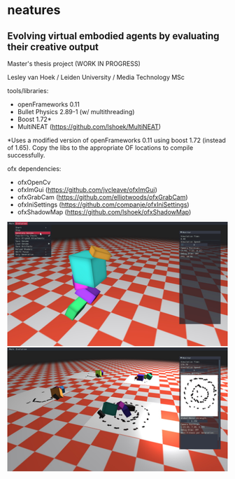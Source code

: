 # neatures
## Evolving virtual embodied agents by evaluating their creative output

Master's thesis project (WORK IN PROGRESS)

Lesley van Hoek / Leiden University / Media Technology MSc



tools/libraries:
- openFrameworks 0.11
- Bullet Physics 2.89-1 (w/ multithreading)
- Boost 1.72*
- MultiNEAT (https://github.com/lshoek/MultiNEAT)

*Uses a modified version of openFrameworks 0.11 using boost 1.72 (instead of 1.65). Copy the libs to the appropriate OF locations to compile successfully.

ofx dependencies:
- ofxOpenCv
- ofxImGui (https://github.com/jvcleave/ofxImGui)
- ofxGrabCam (https://github.com/elliotwoods/ofxGrabCam)
- ofxIniSettings (https://github.com/companje/ofxIniSettings)
- ofxShadowMap (https://github.com/lshoek/ofxShadowMap)

![Preview](preview/preview-app-0.jpg)
![Preview](preview/preview-app-1.jpg)
